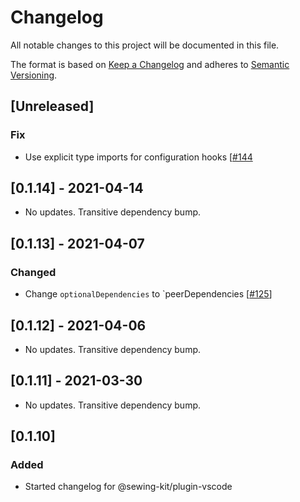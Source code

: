 # Changelog

All notable changes to this project will be documented in this file.

The format is based on [Keep a Changelog](http://keepachangelog.com/en/1.0.0/)
and adheres to [Semantic Versioning](http://semver.org/spec/v2.0.0.html).

## [Unreleased]

### Fix

- Use explicit type imports for configuration hooks [[#144](https://github.com/Shopify/sewing-kit-next/pull/144/files)

## [0.1.14] - 2021-04-14

- No updates. Transitive dependency bump.

## [0.1.13] - 2021-04-07

### Changed

- Change `optionalDependencies` to `peerDependencies [[#125](https://github.com/Shopify/sewing-kit-next/pull/125/files)]

## [0.1.12] - 2021-04-06

- No updates. Transitive dependency bump.

## [0.1.11] - 2021-03-30

- No updates. Transitive dependency bump.

## [0.1.10]

### Added

- Started changelog for @sewing-kit/plugin-vscode
